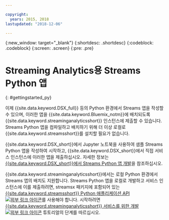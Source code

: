 ```yaml
---

copyright:
  years: 2015, 2018
lastupdated: "2018-12-06"

---
```


<!-- Attribute definitions -->
{:new_window: target="_blank"}
{:shortdesc: .shortdesc}
{:codeblock: .codeblock}
{:screen: .screen}
{:pre: .pre}

# Streaming Analytics용 Streams Python 앱
{: #gettingstarted_py}

이제 {{site.data.keyword.DSX_full}} 등의 Python 환경에서 Streams 앱을 작성할 수 있으며, 이러한 앱을 {{site.data.keyword.Bluemix_notm}}에 배치되도록 {{site.data.keyword.streaminganalyticsshort}} 인스턴스에 제출할 수 있습니다. Streams Python 앱을 컴파일하고 배치하기 위해 더 이상 로컬로 {{site.data.keyword.streamsshort}}를 설치할 필요가 없습니다.

{{site.data.keyword.DSX_short}}에서 Jupyter 노트북을 사용하여 샘플 Streams Python 앱을 작성하여 시작하고, {{site.data.keyword.DSX_short}}에서 직접 서비스 인스턴스에 이러한 앱을 제출하십시오. 자세한 정보는 [{{site.data.keyword.DSX_short}}에서 Streams Python 앱 개발](/docs/services/StreamingAnalytics/t_develop_apps_python.html#t_develop_python_dsx)을 참조하십시오.

{{site.data.keyword.streaminganalyticsshort}}에서는 로컬 Python 환경에서 Streams 앱의 배치도 지원합니다. Streams Python 앱을 로컬로 개발하고 서비스 인스턴스에 이를 제출하려면, streamsx 패키지에 포함되어 있는 [{{site.data.keyword.streamsshort}} Python 애플리케이션 API ![외부 링크 아이콘](../../icons/launch-glyph.svg "외부 링크 아이콘")](http://ibmstreams.github.io/streamsx.documentation/docs/python/python-appapi-devguide/#50-api-features)를 사용해야 합니다. 시작하려면 [{{site.data.keyword.streaminganalyticsshort}} 서비스를 위한 개발 ![외부 링크 아이콘](../../icons/launch-glyph.svg "외부 링크 아이콘")](http://ibmstreams.github.io/streamsx.documentation/docs/python/1.6/python-appapi-devguide-2a/index.html) 튜토리얼의 단계를 따르십시오.
